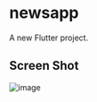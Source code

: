 # newsapp

A new Flutter project.

## Screen Shot

![image](https://github.com/mohamedkhaled239/News-App/assets/13951727/3a447fa1-cdd5-4866-a5a4-71336d50642a.png|width=20)

